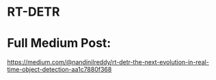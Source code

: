 # RT-DETR

# Full Medium Post:
https://medium.com/@nandinilreddy/rt-detr-the-next-evolution-in-real-time-object-detection-aa1c7880f368 
